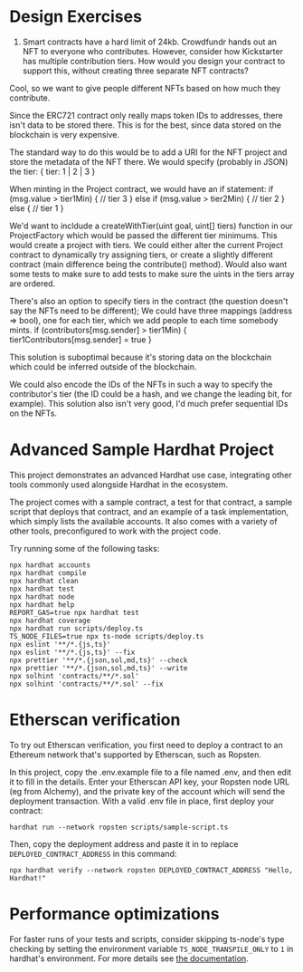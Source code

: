 # Design Exercises

1. Smart contracts have a hard limit of 24kb. Crowdfundr hands out an NFT to everyone who contributes. However, consider how Kickstarter has multiple contribution tiers. How would you design your contract to support this, without creating three separate NFT contracts?

Cool, so we want to give people different NFTs based on how much they contribute.

Since the ERC721 contract only really maps token IDs to addresses, there isn't data to be stored there. This is for the best, since data stored on the blockchain is very expensive.

The standard way to do this would be to add a URI for the NFT project and store the metadata of the NFT there. We would specify (probably in JSON) the tier:
{
    tier: 1 | 2 | 3
}

When minting in the Project contract, we would have an if statement:
if (msg.value > tier1Min) {
    // tier 3
} else if (msg.value > tier2Min) {
    // tier 2
} else {
    // tier 1
}

We'd want to incldude a createWithTier(uint goal, uint[] tiers) function in our ProjectFactory which would be passed the different tier minimums. This would create a project with tiers. We could either alter the current Project contract to dynamically try assigning tiers, or create a slightly different contract (main difference being the contribute() method). Would also want some tests to make sure to add tests to make sure the uints in the tiers array are ordered.

There's also an option to specify tiers in the contract (the question doesn't say the NFTs need to be different); We could have three mappings (address => bool), one for each tier, which we add people to each time somebody mints.
if (contributors[msg.sender] > tier1Min) {
    tier1Contributors[msg.sender] = true
}

This solution is suboptimal because it's storing data on the blockchain which could be inferred outside of the blockchain.

We could also encode the IDs of the NFTs in such a way to specify the contributor's tier (the ID could be a hash, and we change the leading bit, for example). This solution also isn't very good, I'd much prefer sequential IDs on the NFTs.




# Advanced Sample Hardhat Project

This project demonstrates an advanced Hardhat use case, integrating other tools commonly used alongside Hardhat in the ecosystem.

The project comes with a sample contract, a test for that contract, a sample script that deploys that contract, and an example of a task implementation, which simply lists the available accounts. It also comes with a variety of other tools, preconfigured to work with the project code.

Try running some of the following tasks:

```shell
npx hardhat accounts
npx hardhat compile
npx hardhat clean
npx hardhat test
npx hardhat node
npx hardhat help
REPORT_GAS=true npx hardhat test
npx hardhat coverage
npx hardhat run scripts/deploy.ts
TS_NODE_FILES=true npx ts-node scripts/deploy.ts
npx eslint '**/*.{js,ts}'
npx eslint '**/*.{js,ts}' --fix
npx prettier '**/*.{json,sol,md,ts}' --check
npx prettier '**/*.{json,sol,md,ts}' --write
npx solhint 'contracts/**/*.sol'
npx solhint 'contracts/**/*.sol' --fix
```

# Etherscan verification

To try out Etherscan verification, you first need to deploy a contract to an Ethereum network that's supported by Etherscan, such as Ropsten.

In this project, copy the .env.example file to a file named .env, and then edit it to fill in the details. Enter your Etherscan API key, your Ropsten node URL (eg from Alchemy), and the private key of the account which will send the deployment transaction. With a valid .env file in place, first deploy your contract:

```shell
hardhat run --network ropsten scripts/sample-script.ts
```

Then, copy the deployment address and paste it in to replace `DEPLOYED_CONTRACT_ADDRESS` in this command:

```shell
npx hardhat verify --network ropsten DEPLOYED_CONTRACT_ADDRESS "Hello, Hardhat!"
```

# Performance optimizations

For faster runs of your tests and scripts, consider skipping ts-node's type checking by setting the environment variable `TS_NODE_TRANSPILE_ONLY` to `1` in hardhat's environment. For more details see [the documentation](https://hardhat.org/guides/typescript.html#performance-optimizations).
